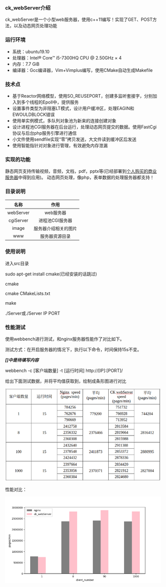 ### ck_webServer介绍

ck_webServer是一个小型web服务器，使用c++11编写！实现了GET、POST方法，以及动态网页处理功能

### 运行环境

- 系统：ubuntu19.10
- 处理器：Intel® Core™ i5-7300HQ CPU @ 2.50GHz × 4
- 内存：7.7 GiB
- 编译器：Gcc编译器，Vim+Vimplus编写，使用CMake自动生成Makefile

### 技术点

- 基于Reactor网络模型，使用SO_REUSEPORT，创建多监听套接字，分别加入到多个线程的Epoll中，提供服务
- 设置事件类型为非阻塞LT模式，设计用户缓冲区，处理EAGIN和EWOULDBLOCK错误
- 使用单实例模式，多队列对象池为新来的连接创建对象
- 设计进程池CGI服务器在后台运行，处理动态网页提交的数据。使用FastCgi协议与后台php服务引擎进行通信
- 小文件使用sendfile实现“零”拷贝发送，大文件读到缓冲区后发送
- 使用智能指针对对象进行管理，有效避免内存泄漏

### 实现的功能

静态网页支持传输视频，音频，文档，pdf，pptx等(已经部署到[个人购买的商业服务器](http://changke.fun:3065/)中得到应用)。
动态网页处理，像php，表单数据的处理服务器都支持！

### 目录说明

|名称|作用|
|:---:|:---:|
|webServer|web服务器|
|cgiServer|进程池CGI服务器|
|image|服务器介绍相关的图片|
|www|服务器资源目录|

### 使用说明

进入src目录

sudo apt-get install cmake(已经安装的话跳过)

cmake

cmake CMakeLists.txt

make

./Server或./Server IP PORT

### 性能测试

使用webbench进行测试，和nginx服务器性能作了对比如下。

测试方式：在开启服务器的情况下，执行以下命令，时间保持15s不变。

***[]中是待填写内容***


webbench -c [客户端数量] -t [运行时间] http://[IP]:[PORT]/

给出下面测试数据，并将平均值获取到，绘制成条形图进行对比


![jj](image/ck.png)


性能对比：

![kk](image/xing_neng.png)



